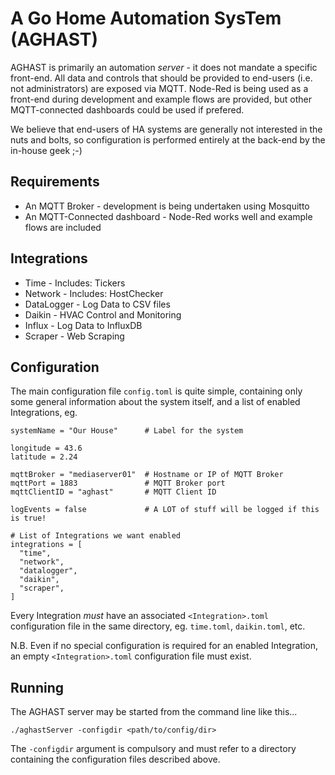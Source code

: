 # A Go Home Automation SysTem (AGHAST)

AGHAST is primarily an automation _server_ - it does not mandate a specific front-end.
All data and controls that should be provided to end-users (i.e. not administrators) are exposed via MQTT.
Node-Red is being used as a front-end during development and example flows are provided, but other MQTT-connected dashboards could be used if prefered.

We believe that end-users of HA systems are generally not interested in the nuts and bolts, so configuration is performed entirely at the back-end by the in-house geek ;-)

## Requirements

* An MQTT Broker - development is being undertaken using Mosquitto
* An MQTT-Connected dashboard - Node-Red works well and example flows are included

## Integrations

 * Time - Includes: Tickers
 * Network - Includes: HostChecker
 * DataLogger - Log Data to CSV files
 * Daikin - HVAC Control and Monitoring
 * Influx - Log Data to InfluxDB
 * Scraper - Web Scraping

## Configuration

The main configuration file `config.toml` is quite simple, containing only some general information about the system itself, and a list of enabled Integrations, eg.
```
systemName = "Our House"      # Label for the system

longitude = 43.6
latitude = 2.24

mqttBroker = "mediaserver01"  # Hostname or IP of MQTT Broker
mqttPort = 1883               # MQTT Broker port
mqttClientID = "aghast"       # MQTT Client ID

logEvents = false             # A LOT of stuff will be logged if this is true!

# List of Integrations we want enabled
integrations = [
  "time",
  "network",
  "datalogger",
  "daikin",
  "scraper",
]
```

Every Integration _must_ have an associated `<Integration>.toml` configuration file in the same directory,
eg. `time.toml`, `daikin.toml`, etc.

N.B. Even if no special configuration is required for an enabled Integration, an empty `<Integration>.toml` configuration file must exist.

## Running

The AGHAST server may be started from the command line like this...

`./aghastServer -configdir <path/to/config/dir>`

The `-configdir` argument is compulsory and must refer to a directory containing the configuration files described above.